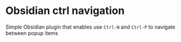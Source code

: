 # Obsidian ctrl navigation

Simple Obsidian plugin that enables use `Ctrl-N` and `Ctrl-P` to navigate between popup items

